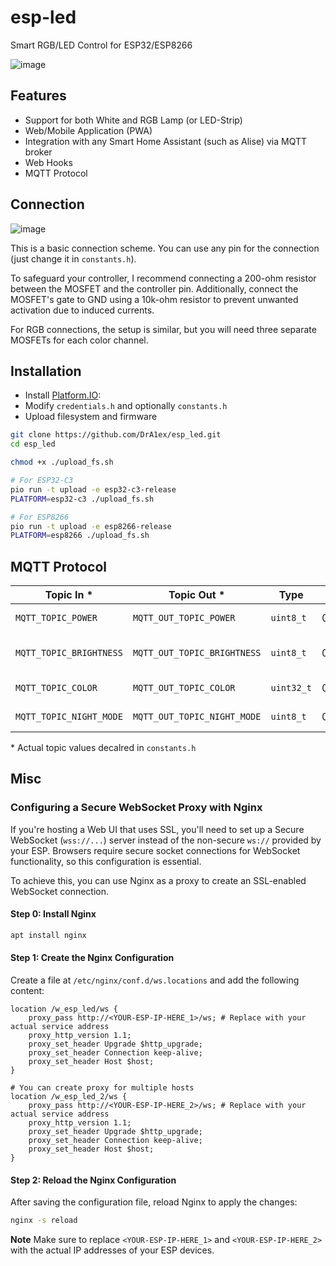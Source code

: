 # esp-led
Smart RGB/LED Control for ESP32/ESP8266

![image](https://github.com/user-attachments/assets/fa4d4f01-f9f8-494a-b6f1-6a08406da38b)

## Features
- Support for both White and RGB Lamp (or LED-Strip)
- Web/Mobile Application (PWA)
- Integration with any Smart Home Assistant (such as Alise) via MQTT broker
- Web Hooks
- MQTT Protocol

## Connection

![image](https://github.com/user-attachments/assets/793dc957-1312-4eb5-bbee-432d5c9db3fc)

This is a basic connection scheme. You can use any pin for the connection (just change it in `constants.h`).

To safeguard your controller, I recommend connecting a 200-ohm resistor between the MOSFET and the controller pin. Additionally, connect the MOSFET's gate to GND using a 10k-ohm resistor to prevent unwanted activation due to induced currents.

For RGB connections, the setup is similar, but you will need three separate MOSFETs for each color channel.

## Installation

- Install [Platform.IO](https://platformio.org/install):
- Modify `credentials.h` and optionally `constants.h`
- Upload filesystem and firmware

```bash
git clone https://github.com/DrA1ex/esp_led.git
cd esp_led

chmod +x ./upload_fs.sh

# For ESP32-C3
pio run -t upload -e esp32-c3-release
PLATFORM=esp32-c3 ./upload_fs.sh

# For ESP8266
pio run -t upload -e esp8266-release
PLATFORM=esp8266 ./upload_fs.sh
```

## MQTT Protocol

| Topic In *       			| Topic Out *          			| Type        | Values		         | Comments                              |
|---------------------------|-------------------------------|-------------|----------------------|---------------------------------------|
| `MQTT_TOPIC_POWER`		| `MQTT_OUT_TOPIC_POWER` 		| `uint8_t`   | 0..1      	     	 | Power state: ON (1) / OFF (0)         |
| `MQTT_TOPIC_BRIGHTNESS`	| `MQTT_OUT_TOPIC_BRIGHTNESS` 	| `uint8_t`   | 0..`DAC_MAX_VALUE`   | Brightness level, can switch to 0..100 (`MQTT_CONVERT_BRIGHTNESS`) 	|
| `MQTT_TOPIC_COLOR`		| `MQTT_OUT_TOPIC_COLOR` 		| `uint32_t`  | 0..0xFFFFFF  		 | Color value (ARGB or RGB format)      |
| `MQTT_TOPIC_NIGHT_MODE`	| `MQTT_OUT_TOPIC_NIGHT_MODE` 	| `uint8_t`  | 0..1          		 | Night mode state: ON (1) / OFF (0)    |

\* Actual topic values decalred in `constants.h`


## Misc

### Configuring a Secure WebSocket Proxy with Nginx

If you're hosting a Web UI that uses SSL, you'll need to set up a Secure WebSocket (`wss://...`) server instead of the non-secure `ws://` provided by your ESP. Browsers require secure socket connections for WebSocket functionality, so this configuration is essential.

To achieve this, you can use Nginx as a proxy to create an SSL-enabled WebSocket connection.

#### Step 0: Install Nginx

```sh
apt install nginx
```

#### Step 1: Create the Nginx Configuration

Create a file at `/etc/nginx/conf.d/ws.locations` and add the following content:

```nginx
location /w_esp_led/ws {
    proxy_pass http://<YOUR-ESP-IP-HERE_1>/ws; # Replace with your actual service address
    proxy_http_version 1.1;
    proxy_set_header Upgrade $http_upgrade;
    proxy_set_header Connection keep-alive;
    proxy_set_header Host $host;
}

# You can create proxy for multiple hosts
location /w_esp_led_2/ws {
    proxy_pass http://<YOUR-ESP-IP-HERE_2>/ws; # Replace with your actual service address
    proxy_http_version 1.1;
    proxy_set_header Upgrade $http_upgrade;
    proxy_set_header Connection keep-alive;
    proxy_set_header Host $host;
}
```

#### Step 2: Reload the Nginx Configuration

After saving the configuration file, reload Nginx to apply the changes:

```sh
nginx -s reload
```

**Note**
Make sure to replace `<YOUR-ESP-IP-HERE_1>` and `<YOUR-ESP-IP-HERE_2>` with the actual IP addresses of your ESP devices.
